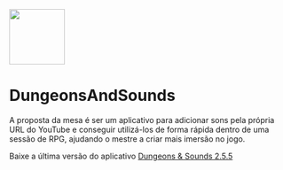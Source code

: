 <img src="https://dungeons-and-sounds.vercel.app/Content/img/logo.png" width="100" />

# DungeonsAndSounds

A proposta da mesa é ser um aplicativo para adicionar sons pela própria URL do YouTube e conseguir utilizá-los de forma rápida dentro de uma sessão de RPG, ajudando o mestre a criar mais imersão no jogo.

Baixe a última versão do aplicativo <a href="https://drive.google.com/file/d/1Y6b9wSV9Xi8ILZGua-tGO-VOFJImqdP4/view?usp=share_link">Dungeons & Sounds 2.5.5</a>

